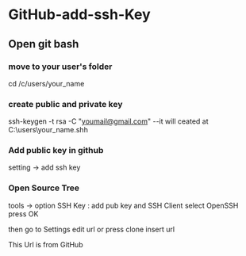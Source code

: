 # GitHub-add-ssh-Key

## Open git bash

### move to your user's folder
cd /c/users/your_name

### create public and private key

ssh-keygen -t rsa -C "youmail@gmail.com"
--it will ceated at C:\users\your_name\.shh

### Add public key in github
setting -> add ssh key

### Open Source Tree 
tools -> option 
SSH Key : add pub key
and SSH Client select OpenSSH
press OK

then go to Settings 
edit url 
or 
press clone insert url 

This Url is from GitHub 

